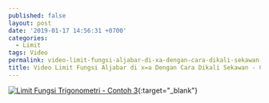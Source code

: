 ```yaml
---
published: false
layout: post
date: '2019-01-17 14:56:31 +0700'
categories:
  - Limit
tags: Video
permalink: video-limit-fungsi-aljabar-di-xa-dengan-cara-dikali-sekawan-contoh-1.html
title: Video Limit Fungsi Aljabar di x=a Dengan Cara Dikali Sekawan - Contoh 1
---
```


[![Limit Fungsi Trigonometri - Contoh 3](https://img.youtube.com/vi/Nps-1u2909U/0.jpg)](https://www.youtube.com/watch?v=Nps-1u2909U){:target="_blank"}

